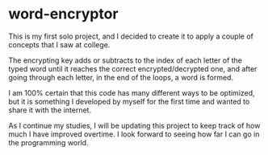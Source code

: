 # word-encryptor

This is my first solo project, and I decided to create it to apply a couple of concepts that I saw at college.

The encrypting key adds or subtracts to the index of each letter of the typed word until it reaches the correct encrypted/decrypted one, and after going through each letter, in the end of the loops, a word is formed.

I am 100% certain that this code has many different ways to be optimized, but it is something I developed by myself for the first time and wanted to share it with the internet.

As I continue my studies, I will be updating this project to keep track of how much I have improved overtime. I look forward to seeing how far I can go in the programming world.
